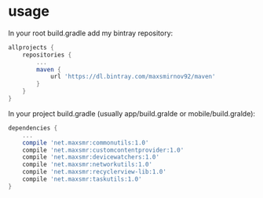 # usage

In your root build.gradle add my bintray repository:

``` groovy
allprojects {
    repositories {
        ...
        maven {
            url 'https://dl.bintray.com/maxsmirnov92/maven'
        }
    }
}
```

In your project build.gradle (usually app/build.gralde or mobile/build.gralde):

``` groovy
dependencies {
    ...
    compile 'net.maxsmr:commonutils:1.0'
    compile 'net.maxsmr:customcontentprovider:1.0'
    compile 'net.maxsmr:devicewatchers:1.0'
    compile 'net.maxsmr:networkutils:1.0'
    compile 'net.maxsmr:recyclerview-lib:1.0'
    compile 'net.maxsmr:taskutils:1.0'
}
```